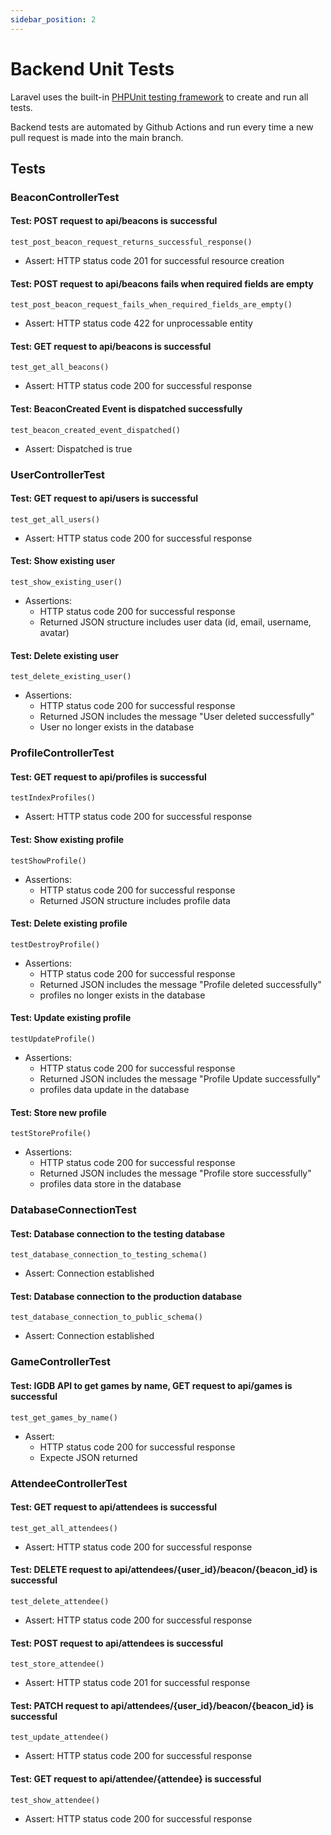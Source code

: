 ```yaml
---
sidebar_position: 2
---
```

# Backend Unit Tests

Laravel uses the built-in [PHPUnit testing framework](https://phpunit.de/) to create and run all tests.

Backend tests are automated by Github Actions and run every time a new pull request is made into the main branch.

## Tests

### BeaconControllerTest

#### Test: POST request to api/beacons is successful
```test_post_beacon_request_returns_successful_response()```
- Assert: HTTP status code 201 for successful resource creation

#### Test: POST request to api/beacons fails when required fields are empty
```test_post_beacon_request_fails_when_required_fields_are_empty()```
- Assert: HTTP status code 422 for unprocessable entity

#### Test: GET request to api/beacons is successful
```test_get_all_beacons()```
- Assert: HTTP status code 200 for successful response

#### Test: BeaconCreated Event is dispatched successfully 
```test_beacon_created_event_dispatched()```
- Assert: Dispatched is true

### UserControllerTest

#### Test: GET request to api/users is successful
```test_get_all_users()```
- Assert: HTTP status code 200 for successful response

#### Test: Show existing user
```test_show_existing_user()```
- Assertions:
  - HTTP status code 200 for successful response
  - Returned JSON structure includes user data (id, email, username, avatar)

#### Test: Delete existing user
```test_delete_existing_user()```
- Assertions:
  - HTTP status code 200 for successful response
  - Returned JSON includes the message "User deleted successfully"
  - User no longer exists in the database

### ProfileControllerTest

#### Test: GET request to api/profiles is successful
```testIndexProfiles()```
- Assert: HTTP status code 200 for successful response

#### Test: Show existing profile
```testShowProfile()```
- Assertions:
  - HTTP status code 200 for successful response
  - Returned JSON structure includes profile data

#### Test: Delete existing profile
```testDestroyProfile()```
- Assertions:
  - HTTP status code 200 for successful response
  - Returned JSON includes the message "Profile deleted successfully"
  - profiles no longer exists in the database

#### Test: Update existing profile
```testUpdateProfile()```
- Assertions:
  - HTTP status code 200 for successful response
  - Returned JSON includes the message "Profile Update successfully"
  - profiles data update in the database

#### Test: Store new profile
```testStoreProfile()```
- Assertions:
  - HTTP status code 200 for successful response
  - Returned JSON includes the message "Profile store successfully"
  - profiles data store in the database

### DatabaseConnectionTest

#### Test: Database connection to the testing database
```test_database_connection_to_testing_schema()```
- Assert: Connection established

#### Test: Database connection to the production database
```test_database_connection_to_public_schema()```
- Assert: Connection established

### GameControllerTest
#### Test: IGDB API to get games by name, GET request to api/games is successful
```test_get_games_by_name()```
- Assert: 
  - HTTP status code 200 for successful response
  - Expecte JSON returned

### AttendeeControllerTest
#### Test: GET request to api/attendees is successful
```test_get_all_attendees()```
- Assert: HTTP status code 200 for successful response

#### Test: DELETE request to api/attendees/{user_id}/beacon/{beacon_id} is successful
```test_delete_attendee()```
- Assert: HTTP status code 200 for successful response

#### Test: POST request to api/attendees is successful
```test_store_attendee()```
- Assert: HTTP status code 201 for successful response

#### Test: PATCH request to api/attendees/{user_id}/beacon/{beacon_id} is successful
```test_update_attendee()```
- Assert: HTTP status code 200 for successful response

#### Test: GET request to api/attendee/{attendee} is successful
```test_show_attendee()```
- Assert: HTTP status code 200 for successful response 
